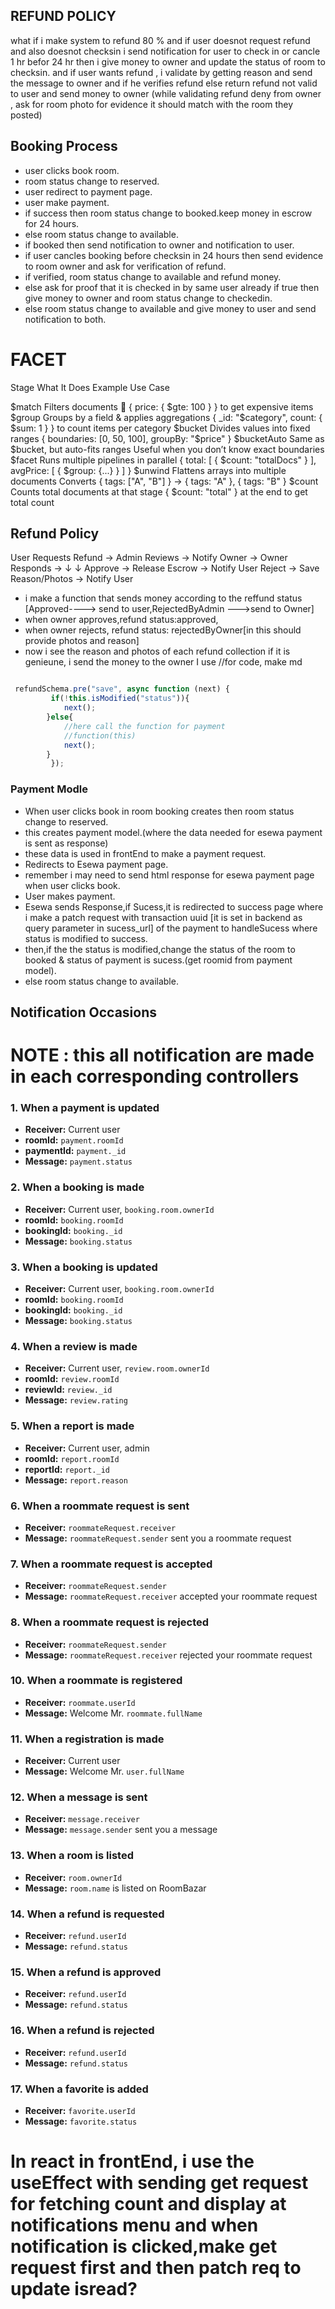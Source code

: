 

## REFUND POLICY
what if i make system to refund 80 % and if user doesnot request refund and also doesnot checksin i send notification for user to check in or cancle 1 hr befor 24 hr then i give money to owner and update the status of room to checksin. and if user wants refund , i validate by getting reason and send the message to owner and if he verifies refund else return refund not valid to user and send money to owner (while validating refund deny from owner , ask for room photo for evidence it should match with the room they posted)


## Booking Process 
 - user clicks book room.
 - room status change to reserved.
 - user redirect to payment page.
 - user make payment.
 - if success then room status change to booked.keep money in escrow for 24 hours.
 - else room status change to available.
 - if booked then send notification to owner and notification to user.
 - if user cancles booking before checksin in 24 hours then send evidence to room owner and ask for verification of refund.
 - if verified, room status change to available and refund money.
 - else ask for proof that it is checked in by same user already if true then give money to owner and room status change to checkedin.
 - else room status change to available and give money to user and send notification to both.
# FACET
Stage	        What It Does            	        Example Use Case

$match	        Filters documents 🎯	            { price: { $gte: 100 } } to get expensive items
$group	        Groups by a field & applies 
                aggregations                        { _id: "$category", count: { $sum: 1 } } to count items   per category
$bucket	        Divides values into fixed ranges 	{ boundaries: [0, 50, 100], groupBy: "$price" }
$bucketAuto	    Same as $bucket, but auto-fits
                ranges Useful when you don’t know
                exact boundaries
$facet	        Runs multiple pipelines in parallel    { total: [ { $count: "totalDocs" } ], avgPrice: [ {                                                     $group: {...} } ] }
$unwind	    Flattens arrays into multiple documents	
            Converts { tags: ["A", "B"] } → { tags: "A" }, { tags: "B" }
$count	    Counts total documents at that stage 	      { $count: "total" } at the end to get total count

## Refund Policy

User Requests Refund → Admin Reviews → Notify Owner → Owner Responds → 
   ↓                               ↓
Approve → Release Escrow → Notify User    Reject → Save Reason/Photos → Notify User



- i make a function that sends money according to the reffund status [Approved----> send to user,RejectedByAdmin --->send to Owner]
- when owner approves,refund status:approved, 
- when owner rejects, refund status: rejectedByOwner[in this should provide photos and reason]
- now i see the reason and photos of each refund collection if it is genieune, i send the money to the owner
I use 
//for code, make md 

```javascript

 refundSchema.pre("save", async function (next) {
         if(!this.isModified("status")){
            next();
        }else{
            //here call the function for payment
            //function(this)
            next(); 
        }
         });

```

### Payment Modle

- When user clicks book in room booking creates then room status change to reserved.
- this creates payment model.(where the data needed for esewa payment is sent as response)
- these data is used in frontEnd to make a payment request.
- Redirects to Esewa payment page.
- remember i may need to send html response for esewa payment page when user clicks book.
- User makes payment.
- Esewa sends Response,if Sucess,it is redirected to success page where i make a patch request with transaction uuid [it is set in backend as query parameter in sucess_url] of the payment to handleSucess where status is modified to success.
- then,if the the status is modified,change the status of the room to booked & status of payment is sucess.(get roomid from payment model).
- else room status change to available.

  
## Notification Occasions

# NOTE : this all notification are made in each corresponding controllers

### 1. When a payment is updated
- **Receiver:** Current user
- **roomId:** `payment.roomId`
- **paymentId:** `payment._id`
- **Message:** `payment.status`

### 2. When a booking is made
- **Receiver:** Current user, `booking.room.ownerId`
- **roomId:** `booking.roomId`
- **bookingId:** `booking._id`
- **Message:** `booking.status`

### 3. When a booking is updated
- **Receiver:** Current user, `booking.room.ownerId`
- **roomId:** `booking.roomId`
- **bookingId:** `booking._id`
- **Message:** `booking.status`

### 4. When a review is made
- **Receiver:** Current user, `review.room.ownerId`
- **roomId:** `review.roomId`
- **reviewId:** `review._id`
- **Message:** `review.rating`

### 5. When a report is made
- **Receiver:** Current user, admin
- **roomId:** `report.roomId`
- **reportId:** `report._id`
- **Message:** `report.reason`

### 6. When a roommate request is sent
- **Receiver:** `roommateRequest.receiver`
- **Message:** `roommateRequest.sender` sent you a roommate request

### 7. When a roommate request is accepted
- **Receiver:** `roommateRequest.sender`
- **Message:** `roommateRequest.receiver` accepted your roommate request

### 8. When a roommate request is rejected
- **Receiver:** `roommateRequest.sender`
- **Message:** `roommateRequest.receiver` rejected your roommate request

### 10. When a roommate is registered
- **Receiver:** `roommate.userId`
- **Message:** Welcome Mr. `roommate.fullName`

### 11. When a registration is made
- **Receiver:** Current user
- **Message:** Welcome Mr. `user.fullName`

### 12. When a message is sent
- **Receiver:** `message.receiver`
- **Message:** `message.sender` sent you a message

### 13. When a room is listed
- **Receiver:** `room.ownerId`
- **Message:** `room.name` is listed on RoomBazar

### 14. When a refund is requested
- **Receiver:** `refund.userId`
- **Message:** `refund.status`

### 15. When a refund is approved
- **Receiver:** `refund.userId`
- **Message:** `refund.status`

### 16. When a refund is rejected
- **Receiver:** `refund.userId`
- **Message:** `refund.status`

### 17. When a favorite is added
- **Receiver:** `favorite.userId`
- **Message:** `favorite.status`   

# In react in frontEnd, i use the useEffect with sending get request for fetching count and display at notifications menu and when notification is clicked,make get request first and then patch req to update isread?
